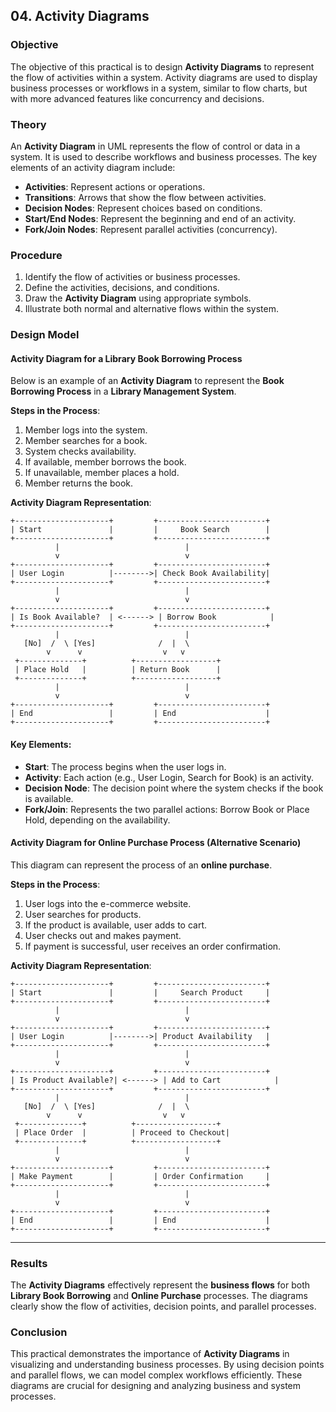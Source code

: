 
## **04. Activity Diagrams**

### **Objective**
The objective of this practical is to design **Activity Diagrams** to represent the flow of activities within a system. Activity diagrams are used to display business processes or workflows in a system, similar to flow charts, but with more advanced features like concurrency and decisions.

### **Theory**
An **Activity Diagram** in UML represents the flow of control or data in a system. It is used to describe workflows and business processes. The key elements of an activity diagram include:
- **Activities**: Represent actions or operations.
- **Transitions**: Arrows that show the flow between activities.
- **Decision Nodes**: Represent choices based on conditions.
- **Start/End Nodes**: Represent the beginning and end of an activity.
- **Fork/Join Nodes**: Represent parallel activities (concurrency).

### **Procedure**
1. Identify the flow of activities or business processes.
2. Define the activities, decisions, and conditions.
3. Draw the **Activity Diagram** using appropriate symbols.
4. Illustrate both normal and alternative flows within the system.

### **Design Model**
#### **Activity Diagram for a Library Book Borrowing Process**
Below is an example of an **Activity Diagram** to represent the **Book Borrowing Process** in a **Library Management System**.

**Steps in the Process**:
1. Member logs into the system.
2. Member searches for a book.
3. System checks availability.
4. If available, member borrows the book.
5. If unavailable, member places a hold.
6. Member returns the book.

**Activity Diagram Representation**:

```
+---------------------+         +------------------------+
| Start               |         |     Book Search        |
+---------------------+         +------------------------+
          |                            |
          v                            v
+---------------------+         +------------------------+
| User Login          |-------->| Check Book Availability|
+---------------------+         +------------------------+
          |                            |
          v                            v
+---------------------+         +------------------------+
| Is Book Available?  | <------> | Borrow Book            |
+---------------------+         +------------------------+
          |                            |
   [No]  /  \ [Yes]              /  |  \ 
        v      v                  v   v
 +--------------+          +------------------+
 | Place Hold   |          | Return Book      |
 +--------------+          +------------------+
          |                            |
          v                            v
+---------------------+         +------------------------+
| End                 |         | End                    |
+---------------------+         +------------------------+
```

#### **Key Elements**:
- **Start**: The process begins when the user logs in.
- **Activity**: Each action (e.g., User Login, Search for Book) is an activity.
- **Decision Node**: The decision point where the system checks if the book is available.
- **Fork/Join**: Represents the two parallel actions: Borrow Book or Place Hold, depending on the availability.

#### **Activity Diagram for Online Purchase Process** (Alternative Scenario)
This diagram can represent the process of an **online purchase**.

**Steps in the Process**:
1. User logs into the e-commerce website.
2. User searches for products.
3. If the product is available, user adds to cart.
4. User checks out and makes payment.
5. If payment is successful, user receives an order confirmation.

**Activity Diagram Representation**:

```
+---------------------+         +------------------------+
| Start               |         |     Search Product     |
+---------------------+         +------------------------+
          |                            |
          v                            v
+---------------------+         +------------------------+
| User Login          |-------->| Product Availability   |
+---------------------+         +------------------------+
          |                            |
          v                            v
+---------------------+         +------------------------+
| Is Product Available?| <------> | Add to Cart            |
+---------------------+         +------------------------+
          |                            |
   [No]  /  \ [Yes]              /  |  \ 
        v      v                  v   v
 +--------------+          +------------------+
 | Place Order  |          | Proceed to Checkout|
 +--------------+          +------------------+
          |                            |
          v                            v
+---------------------+         +------------------------+
| Make Payment        |         | Order Confirmation     |
+---------------------+         +------------------------+
          |                            |
          v                            v
+---------------------+         +------------------------+
| End                 |         | End                    |
+---------------------+         +------------------------+
```

---

### **Results**
The **Activity Diagrams** effectively represent the **business flows** for both **Library Book Borrowing** and **Online Purchase** processes. The diagrams clearly show the flow of activities, decision points, and parallel processes.

### **Conclusion**
This practical demonstrates the importance of **Activity Diagrams** in visualizing and understanding business processes. By using decision points and parallel flows, we can model complex workflows efficiently. These diagrams are crucial for designing and analyzing business and system processes.
